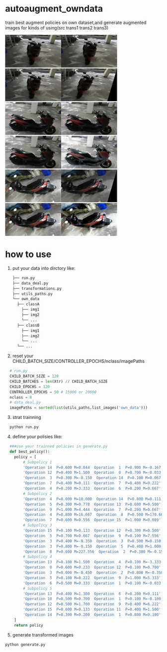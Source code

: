 # autoaugment_owndata
train best augment policies on own dataset,and generate augmented images for kinds of using(src  trans1  trans2  trans3)  

<img src="https://github.com/Bella722/autoaugment_owndata/raw/main/test/bike0.png" width="180" height="105"><img src="https://github.com/Bella722/autoaugment_owndata/blob/main/results/bike0_0.jpg" width="180" height="105"><img src="https://github.com/Bella722/autoaugment_owndata/blob/main/results/bike0_1.jpg" width="180" height="105"><img src="https://github.com/Bella722/autoaugment_owndata/blob/main/results/bike0_2.jpg" width="180" height="105">  
<img src="https://github.com/Bella722/autoaugment_owndata/raw/main/test/bike1.png" width="180" height="105"><img src="https://github.com/Bella722/autoaugment_owndata/blob/main/results/bike1_0.jpg" width="180" height="105"><img src="https://github.com/Bella722/autoaugment_owndata/blob/main/results/bike1_1.jpg" width="180" height="105"><img src="https://github.com/Bella722/autoaugment_owndata/blob/main/results/bike1_2.jpg" width="180" height="105">  
<img src="https://github.com/Bella722/autoaugment_owndata/raw/main/test/bike2.png" width="180" height="105"><img src="https://github.com/Bella722/autoaugment_owndata/blob/main/results/bike2_0.jpg" width="180" height="105"><img src="https://github.com/Bella722/autoaugment_owndata/blob/main/results/bike2_1.jpg" width="180" height="105"><img src="https://github.com/Bella722/autoaugment_owndata/blob/main/results/bike2_2.jpg" width="180" height="105">
# how to use
1. put your data into dirctory like:  
    ```bash
   ├── run.py  
   ├── data_deal.py  
   ├── transformations.py  
   ├── utils_paths.py  
   └── own_data  
      ├── classA  
        ├── img1  
        ├── img2  
        └── ...  
      ├── classB  
        ├── img1  
        ├── img2  
        └── ...  
      └── ...
    ```
   
 2. reset your CHILD_BATCH_SIZE/CONTROLLER_EPOCHS/nclass/imagePaths
```python
  # run.py
  CHILD_BATCH_SIZE = 128
  CHILD_BATCHES = len(Xtr) // CHILD_BATCH_SIZE
  CHILD_EPOCHS = 120
  CONTROLLER_EPOCHS = 50 # 15000 or 20000
  nclass = 8
  # data_deal.py
  imagePaths = sorted(list(utils_paths.list_images('own_data')))
```

3. strat trainning
```bash
  python run.py
```
 
4. define your polisies like:
```python
  ###use your trainned policies in generate.py  
  def best_policy():
    policy = [
        # Subpolicy 1
        'Operation 14  P=0.600 M=0.044  Operation  1  P=0.900 M=-0.167',
        'Operation 12  P=0.400 M=1.500  Operation  0  P=0.700 M=-0.033',
        'Operation  3  P=0.300 M=-0.150  Operation 14  P=0.100 M=0.067',
        'Operation  7  P=0.400 M=0.111  Operation  7  P=0.400 M=0.222',
        'Operation  4  P=0.200 M=3.333  Operation  6  P=0.200 M=0.667',
        # Subpolicy 2
        'Operation  4  P=0.000 M=10.000  Operation 14  P=0.800 M=0.111',
        'Operation  5  P=0.300 M=0.778  Operation 13  P=0.600 M=0.500',
        'Operation  9  P=1.000 M=4.444  Operation  7  P=0.200 M=0.667',
        'Operation  4  P=0.800 M=16.667  Operation  8  P=0.500 M=170.667',
        'Operation  7  P=0.600 M=0.556  Operation 15  P=1.000 M=0.089',
        # Subpolicy 3
        'Operation 15  P=0.100 M=0.133  Operation 12  P=0.300 M=0.500',
        'Operation  5  P=0.700 M=0.667  Operation  9  P=0.100 M=7.556',
        'Operation  3  P=0.400 M=-0.350  Operation  3  P=0.500 M=0.150',
        'Operation  3  P=0.800 M=-0.150  Operation  5  P=0.400 M=1.000',
        'Operation  8  P=0.600 M=227.556  Operation  2  P=0.300 M=-0.150',
        # Subpolicy 4
        'Operation 13  P=0.100 M=1.500  Operation  4  P=0.100 M=-3.333',
        'Operation  0  P=0.600 M=0.233  Operation 12  P=0.100 M=0.700',
        'Operation  3  P=0.000 M=-0.450  Operation  2  P=0.800 M=-0.350',
        'Operation  5  P=0.100 M=0.222  Operation  9  P=1.000 M=5.333',
        'Operation  6  P=0.500 M=0.333  Operation  1  P=0.100 M=-0.033',
        # Subpolicy 5
        'Operation 13  P=0.400 M=1.300  Operation  6  P=0.200 M=0.111',
        'Operation 10  P=0.500 M=0.700  Operation  1  P=0.100 M=-0.100',
        'Operation 12  P=0.500 M=1.700  Operation  9  P=0.400 M=6.222',
        'Operation 15  P=0.600 M=0.133  Operation 11  P=0.400 M=1.500',
        'Operation 14  P=0.300 M=0.200  Operation  1  P=0.800 M=0.100',
    ]
    return policy
```

5. generate transformed images
```bash
python generate.py
```

